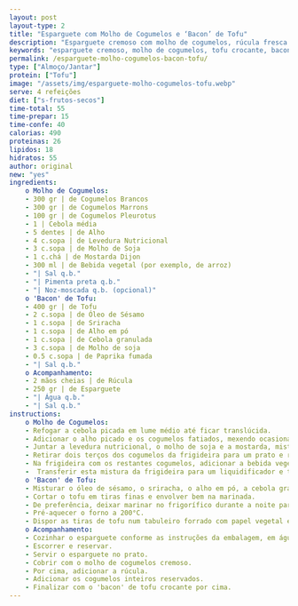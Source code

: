 ```yaml
---
layout: post
layout-type: 2
title: "Esparguete com Molho de Cogumelos e ‘Bacon’ de Tofu"
description: "Esparguete cremoso com molho de cogumelos, rúcula fresca e bacon crocante de tofu"
keywords: "esparguete cremoso, molho de cogumelos, tofu crocante, bacon vegan, receita vegetariana, prato saudável, refeição proteica, massa vegana, cogumelos salteados, comida reconfortante"
permalink: /esparguete-molho-cogumelos-bacon-tofu/
type: ["Almoço/Jantar"]
protein: ["Tofu"]
image: "/assets/img/esparguete-molho-cogumelos-tofu.webp"
serve: 4 refeições
diet: ["s-frutos-secos"]
time-total: 55
time-prepar: 15
time-confe: 40
calorias: 490
proteinas: 26
lipidos: 18
hidratos: 55
author: original
new: "yes"
ingredients:
    o Molho de Cogumelos:
    - 300 gr | de Cogumelos Brancos
    - 300 gr | de Cogumelos Marrons
    - 100 gr | de Cogumelos Pleurotus
    - 1 | Cebola média
    - 5 dentes | de Alho
    - 4 c.sopa | de Levedura Nutricional
    - 3 c.sopa | de Molho de Soja
    - 1 c.chá | de Mostarda Dijon
    - 300 ml | de Bebida vegetal (por exemplo, de arroz)
    - "| Sal q.b."
    - "| Pimenta preta q.b."
    - "| Noz-moscada q.b. (opcional)"
    o 'Bacon' de Tofu:
    - 400 gr | de Tofu
    - 2 c.sopa | de Óleo de Sésamo
    - 1 c.sopa | de Sriracha
    - 1 c.sopa | de Alho em pó
    - 1 c.sopa | de Cebola granulada
    - 3 c.sopa | de Molho de soja
    - 0.5 c.sopa | de Paprika fumada
    - "| Sal q.b."
    o Acompanhamento:
    - 2 mãos cheias | de Rúcula
    - 250 gr | de Esparguete
    - "| Água q.b."
    - "| Sal q.b."
instructions:
    o Molho de Cogumelos:
    - Refogar a cebola picada em lume médio até ficar translúcida.
    - Adicionar o alho picado e os cogumelos fatiados, mexendo ocasionalmente até perderem a maior parte da água.
    - Juntar a levedura nutricional, o molho de soja e a mostarda, misturando bem.
    - Retirar dois terços dos cogumelos da frigideira para um prato e reservar.
    - Na frigideira com os restantes cogumelos, adicionar a bebida vegetal, temperar com sal, pimenta preta e noz-moscada.
    -  Transferir esta mistura da frigideira para um liquidificador e triturar até obter um molho cremoso e homogéneo. Reservar.
    o 'Bacon' de Tofu:
    - Misturar o óleo de sésamo, o sriracha, o alho em pó, a cebola granulada, o molho de soja, a paprika fumada e o sal.
    - Cortar o tofu em tiras finas e envolver bem na marinada.
    - De preferência, deixar marinar no frigorífico durante a noite para intensificar o sabor.
    - Pré-aquecer o forno a 200°C.
    - Dispor as tiras de tofu num tabuleiro forrado com papel vegetal e assar até ficarem crocantes e douradas, durante cerca de 40 minutos e virá-las a meio da confeção.
    o Acompanhamento:
    - Cozinhar o esparguete conforme as instruções da embalagem, em água a ferver com sal.
    - Escorrer e reservar.
    - Servir o esparguete no prato.
    - Cobrir com o molho de cogumelos cremoso.
    - Por cima, adicionar a rúcula.
    - Adicionar os cogumelos inteiros reservados.
    - Finalizar com o 'bacon' de tofu crocante por cima.
---
```


